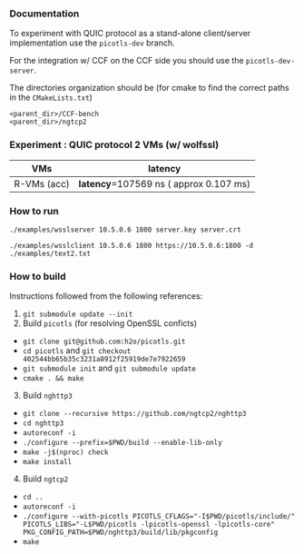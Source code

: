 ### Documentation

To experiment with QUIC protocol as a stand-alone client/server implementation use the `picotls-dev` branch.

For the integration w/ CCF on the CCF side you should use the `picotls-dev-server`.

The directories organization should be (for cmake to find the correct paths in the `CMakeLists.txt`)
```
<parent_dir>/CCF-bench
<parent_dir>/ngtcp2
```
### Experiment : QUIC protocol 2 VMs (w/ wolfssl)

| VMs   |  latency  |
|---|---|
| R-VMs (acc)  | **latency**=107569 ns ( approx 0.107 ms)|


### How to run

`./examples/wsslserver 10.5.0.6 1800 server.key server.crt`

`./examples/wsslclient 10.5.0.6 1800 https://10.5.0.6:1800 -d ./examples/text2.txt`


### How to build

Instructions followed from the following references:

1) `git submodule update --init`
2)  Build `picotls` (for resolving OpenSSL conficts)
  - `git clone git@github.com:h2o/picotls.git`
  - `cd picotls` and `git checkout 402544bb65b35c3231a8912f25919de7e7922659`
  - `git submodule init` and `git submodule update`
  - `cmake . && make`
    
3) Build `nghttp3`
  - `git clone --recursive https://github.com/ngtcp2/nghttp3`
  - `cd nghttp3`
  - `autoreconf -i`
  - `./configure --prefix=$PWD/build --enable-lib-only`
  - `make -j$(nproc) check`
  - `make install`
    
4) Build `ngtcp2`
  - `cd ..`
  - `autoreconf -i`
  - `./configure --with-picotls PICOTLS_CFLAGS="-I$PWD/picotls/include/" PICOTLS_LIBS="-L$PWD/picotls -lpicotls-openssl -lpicotls-core" PKG_CONFIG_PATH=$PWD/nghttp3/build/lib/pkgconfig`
  - `make`
